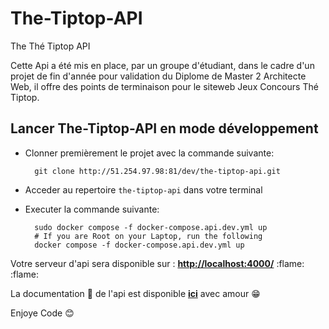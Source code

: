# The-Tiptop-API
The Thé Tiptop API

Cette Api a été mis en place, par un groupe d'étudiant, dans le cadre d'un projet de fin d'année pour validation du Diplome de Master 2 Architecte Web, il offre des points de terminaison pour le siteweb Jeux Concours Thé Tiptop.
## Lancer The-Tiptop-API en mode développement
- Clonner premièrement le projet avec la commande suivante: 
    
 		git clone http://51.254.97.98:81/dev/the-tiptop-api.git

- Acceder au repertoire `the-tiptop-api` dans votre terminal

- Executer la commande suivante:

		sudo docker compose -f docker-compose.api.dev.yml up
		# If you are Root on your Laptop, run the following
		docker compose -f docker-compose.api.dev.yml up


Votre serveur d'api sera disponible sur : **[http://localhost:4000/](http://localhost:4000/)** :flame: :flame:

La documentation :page_with_curl: de l'api est disponible **[ici](http://localhost:4000/api-docs/)** avec amour :grin:

Enjoye Code :blush: 
